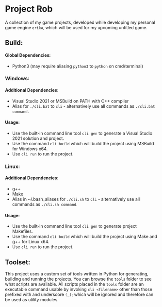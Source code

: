 # Project Rob  
A collection of my game projects, developed while developing my personal game engine `erika`, which will be used for my upcoming untitled game.  
  
## Build:
#### Global Dependencies:
- Python3  (may require aliasing `python3` to `python` on cmd/terminal)
  
### Windows:
#### Additional Dependencies:
- Visual Studio 2021 or MSBuild on PATH with C++ compiler  
- Alias for `./cli.bat` to `cli` - alternatively use all commands as `./cli.bat command`.  
  
#### Usage:  
- Use the built-in command line tool `cli gen` to generate a Visual Studio 2021 solution and project.  
- Use the command `cli build` which will build the project using MSBuild for Windows x64.  
- Use `cli run` to run the project.  
  
### Linux:
#### Additional Dependencies:
- g++
- Make  
- Alias in ~/.bash_aliases for `./cli.sh` to `cli` - alternatively use all commands as `./cli.sh command`.  
  
#### Usage:  
- Use the built-in command line tool `cli gen` to generate project Makefiles.  
- Use the command `cli build` which will build the project using Make and g++ for Linux x64.  
- Use `cli run` to run the project.  

## Toolset:
This project uses a custom set of tools written in Python for generating, building and running the projects. You can browse the `tools` folder to see what scripts are available. All scripts placed in the `tools` folder are an executable command usable by invoking `cli <filename>` other than those prefixed with and underscore `(_)`; which will be ignored and therefore can be used as utility modules.  
